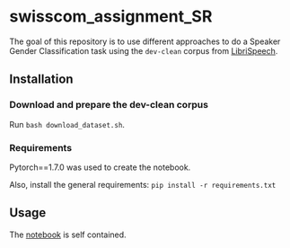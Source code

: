 # swisscom_assignment_SR

The goal of this repository is to use different approaches to do a Speaker Gender Classification task using the `dev-clean` corpus from [LibriSpeech](http://www.openslr.org/12/).

## Installation

### Download and prepare the dev-clean corpus

Run ```bash download_dataset.sh```.

### Requirements

Pytorch==1.7.0 was used to create the notebook.

Also, install the general requirements:
```pip install -r requirements.txt```

## Usage

The [notebook](https://github.com/cweo/swisscom_assignment_SR/blob/main/notebook.ipynb) is self contained.

